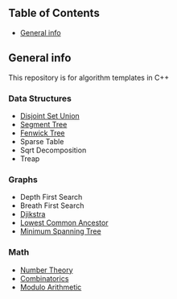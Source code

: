 ## Table of Contents
* [General info](#general-info)

## General info
This repository is for algorithm templates in C++

### Data Structures
* [Disjoint Set Union](https://github.com/DocDoor/CompetitiveProgramming/blob/main/templates/DSU.cpp)
* [Segment Tree](https://github.com/DocDoor/CompetitiveProgramming/blob/main/templates/segtree.cpp)
* [Fenwick Tree](https://github.com/DocDoor/CompetitiveProgramming/blob/main/templates/bit.cpp)
* Sparse Table
* Sqrt Decomposition
* Treap

### Graphs
* Depth First Search
* Breath First Search
* [Djikstra](https://github.com/DocDoor/CompetitiveProgramming/blob/main/templates/dijkstra.cpp)
* [Lowest Common Ancestor](https://github.com/DocDoor/CompetitiveProgramming/blob/main/templates/LCA.cpp)
* [Minimum Spanning Tree](https://github.com/DocDoor/CompetitiveProgramming/blob/main/templates/mst.cpp)

### Math
* [Number Theory](https://github.com/DocDoor/CompetitiveProgramming/blob/main/templates/number_theory.cpp)
* [Combinatorics](https://github.com/DocDoor/CompetitiveProgramming/blob/main/templates/mint.cpp)
* [Modulo Arithmetic](https://github.com/DocDoor/CompetitiveProgramming/blob/main/templates/modop.cpp)

